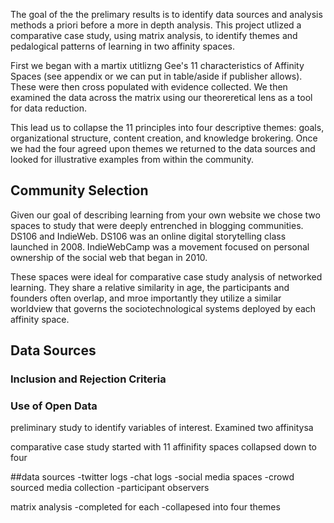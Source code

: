 The goal of the the prelimary results is to identify data sources and analysis methods a priori before a more in depth analysis. This project utlized a comparative case study, using matrix analysis, to identify themes and pedalogical patterns of learning in two affinity spaces.
 
First we began with a martix utitlizng Gee's 11 characteristics of Affinity Spaces (see appendix or we can put in table/aside if publisher allows). These were then cross populated with evidence collected. We then examined the data across the matrix using our theoreretical lens as a tool for data reduction.

This lead us to collapse the 11 principles into four descriptive themes: goals, organizational structure, content creation, and knowledge brokering. Once we had the four agreed upon themes we returned to the data sources and looked for illustrative examples from within the community.

## Community Selection
Given our goal of describing learning from your own website we chose two spaces to study that were deeply entrenched in blogging communities. DS106 and IndieWeb. DS106 was an online digital storytelling class launched in 2008. IndieWebCamp was a movement focused on personal ownership of the social web that began in 2010.  

These spaces were ideal for comparative case study analysis of networked learning. They share a relative similarity in age, the participants and founders often overlap, and mroe importantly they utilize a similar worldview that governs the sociotechnological systems deployed by each affinity space.

## Data Sources


### Inclusion and Rejection Criteria

### Use of Open Data 

preliminary study to identify variables of interest. Examined two affinitysa

comparative case study
started with 11 affinifity spaces
collapsed down to four

##data sources
-twitter logs
-chat logs
-social media spaces
-crowd sourced media collection
-participant observers

matrix analysis
-completed for each
-collapesed into four themes
